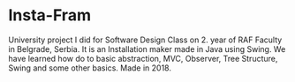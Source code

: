 # Insta-Fram

University project I did for Software Design Class on 2. year of RAF Faculty in Belgrade, Serbia.
It is an Installation maker made in Java using Swing.
We have learned how do to basic abstraction, MVC, Observer, Tree Structure, Swing and some other basics.
Made in 2018.
